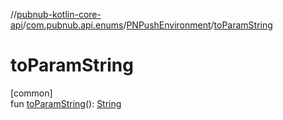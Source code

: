 //[pubnub-kotlin-core-api](../../../index.md)/[com.pubnub.api.enums](../index.md)/[PNPushEnvironment](index.md)/[toParamString](to-param-string.md)

# toParamString

[common]\
fun [toParamString](to-param-string.md)(): [String](https://kotlinlang.org/api/latest/jvm/stdlib/kotlin-stdlib/kotlin/-string/index.html)
